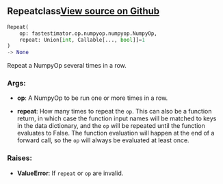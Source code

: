 ## Repeat<span class="tag">class</span><a class="sourcelink" href=https://github.com/fastestimator/fastestimator/blob/r1.1/fastestimator/op/numpyop/meta/repeat.py/#L25-L64>View source on Github</a>
```python
Repeat(
	op: fastestimator.op.numpyop.numpyop.NumpyOp,
	repeat: Union[int, Callable[..., bool]]=1
)
-> None
```
Repeat a NumpyOp several times in a row.


<h3>Args:</h3>


* **op**: A NumpyOp to be run one or more times in a row.

* **repeat**: How many times to repeat the `op`. This can also be a function return, in which case the function input names will be matched to keys in the data dictionary, and the `op` will be repeated until the function evaluates to False. The function evaluation will happen at the end of a forward call, so the `op` will always be evaluated at least once. 

<h3>Raises:</h3>


* **ValueError**: If `repeat` or `op` are invalid.

